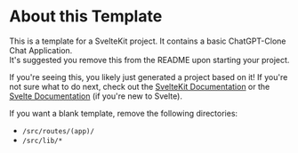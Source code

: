 # About this Template

This is a template for a SvelteKit project. It contains a basic ChatGPT-Clone Chat Application.<br/>
It's suggested you remove this from the README upon starting your project.

If you're seeing this, you likely just generated a project based on it! If you're not sure what to do next, check out the [SvelteKit Documentation](https://kit.svelte.dev/docs/introduction) or the [Svelte Documentation](https://svelte.dev/docs) (if you're new to Svelte).

If you want a blank template, remove the following directories:
- `/src/routes/(app)/`
- `/src/lib/*`
